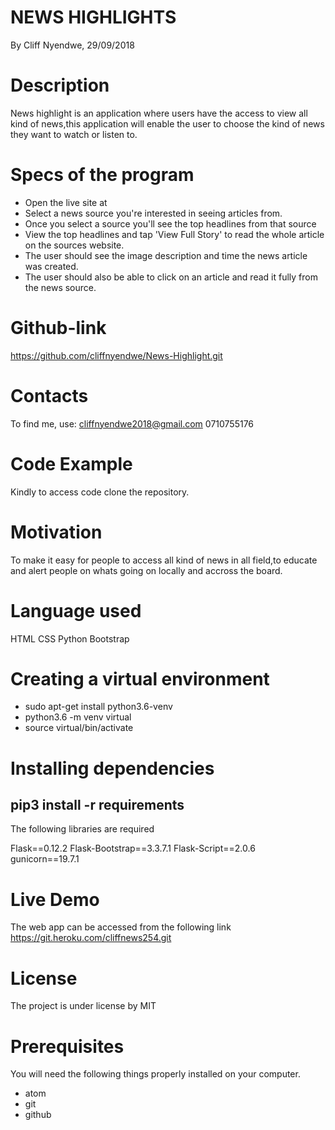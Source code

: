 # NEWS HIGHLIGHTS
By Cliff Nyendwe, 29/09/2018

# Description
News highlight is an application where users have the access to view all kind of news,this application will enable the user to choose the kind of news they want to watch or listen to.

# Specs of the program

* Open the live site at 
* Select a news source you're interested in seeing articles from.
* Once you select a source you'll see the top headlines from that source
* View the top headlines and tap 'View Full Story' to read the whole article on the sources website.
* The user should see the image description and time the news article was created.
* The user should also be able to click on an article and read it fully from the news source.


# Github-link
https://github.com/cliffnyendwe/News-Highlight.git 

# Contacts
To find me, use: cliffnyendwe2018@gmail.com
0710755176

# Code Example
Kindly to access code clone the repository.

# Motivation
To make it easy for people to access all kind of news in all field,to educate and alert people on whats going on locally and accross the board.

# Language used
HTML 
CSS
Python
Bootstrap

# Creating a virtual environment
* sudo apt-get install python3.6-venv
* python3.6 -m venv virtual
* source virtual/bin/activate

# Installing dependencies
## pip3 install -r requirements
The following libraries are required

Flask==0.12.2
Flask-Bootstrap==3.3.7.1
Flask-Script==2.0.6
gunicorn==19.7.1

# Live Demo
The web app can be accessed from the following link https://git.heroku.com/cliffnews254.git

# License
The project is under license by MIT

# Prerequisites
You will need the following things properly installed on your computer.

* atom
* git
* github